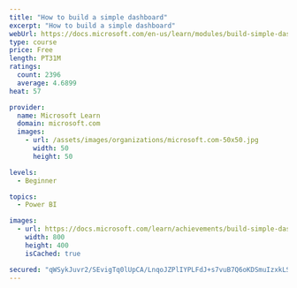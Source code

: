 ```yaml
---
title: "How to build a simple dashboard"
excerpt: "How to build a simple dashboard"
webUrl: https://docs.microsoft.com/en-us/learn/modules/build-simple-dashboard/
type: course
price: Free
length: PT31M
ratings:
  count: 2396
  average: 4.6899
heat: 57

provider:
  name: Microsoft Learn
  domain: microsoft.com
  images:
    - url: /assets/images/organizations/microsoft.com-50x50.jpg
      width: 50
      height: 50

levels:
  - Beginner

topics:
  - Power BI

images:
  - url: https://docs.microsoft.com/learn/achievements/build-simple-dashboard-social.png
    width: 800
    height: 400
    isCached: true

secured: "qWSykJuvr2/SEvigTq0lUpCA/LnqoJZPlIYPLFdJ+s7vuB7Q6oKDSmuIzxkLS80ETh9ebhOF8QFi9v5MERvLm9Zi5R0Vv0s2Hm2i7sHEAFQNm1btdE+x0ctbN2s+PtYbqg/feJGZYF5g2ktwCNyZ1vk7+MfaR1Il3THtyzMB/R5CTNNmLkOCcrAXQLXZ3Juunl1KgIy0oK54J+wA9KkGZTkdd0u1SHHFMg4Zi1A2qWF1D2Kbu+bvAfS5ltqIxjDmzo0n/9vIvZRVCCkBRwSIteLQFYu6sUfaBgv0q31ERnKltNiamHqdpWsHocXBW1il9bGb0tAoKse7TVEtkSA289r4htOcy3puxAqcaBfa5trqf+0PcpCmMIUzRU39fIVtubu2fPd85kUBoe6rWMwiltI1Sdp5MhFlAve4/HjS5Rs=;dQBvaX104Ckg2qcU7rz92Q=="
---
```


